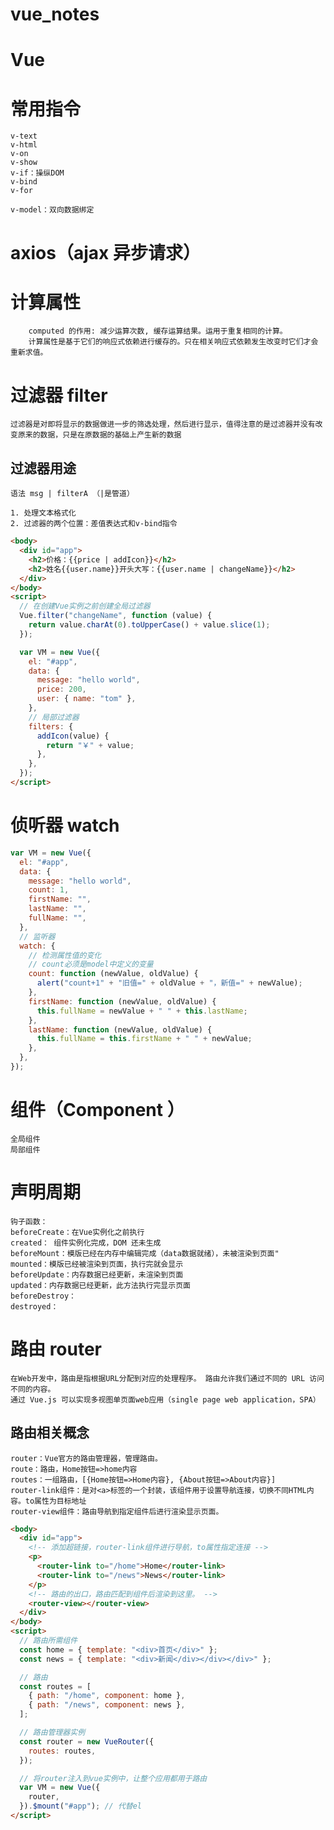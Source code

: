 # vue_notes

# Vue

# 常用指令

    v-text
    v-html
    v-on
    v-show
    v-if：操纵DOM
    v-bind
    v-for

    v-model：双向数据绑定

# axios（ajax 异步请求）

# 计算属性

        computed 的作用: 减少运算次数, 缓存运算结果。运用于重复相同的计算。
        计算属性是基于它们的响应式依赖进行缓存的。只在相关响应式依赖发生改变时它们才会重新求值。

# 过滤器 filter

    过滤器是对即将显示的数据做进一步的筛选处理，然后进行显示，值得注意的是过滤器并没有改变原来的数据，只是在原数据的基础上产生新的数据

## 过滤器用途

    语法 msg | filterA （|是管道）

    1. 处理文本格式化
    2. 过滤器的两个位置：差值表达式和v-bind指令

```html
<body>
  <div id="app">
    <h2>价格：{{price | addIcon}}</h2>
    <h2>姓名{{user.name}}开头大写：{{user.name | changeName}}</h2>
  </div>
</body>
<script>
  // 在创建Vue实例之前创建全局过滤器
  Vue.filter("changeName", function (value) {
    return value.charAt(0).toUpperCase() + value.slice(1);
  });

  var VM = new Vue({
    el: "#app",
    data: {
      message: "hello world",
      price: 200,
      user: { name: "tom" },
    },
    // 局部过滤器
    filters: {
      addIcon(value) {
        return "￥" + value;
      },
    },
  });
</script>
```

# 侦听器 watch

```javascript
var VM = new Vue({
  el: "#app",
  data: {
    message: "hello world",
    count: 1,
    firstName: "",
    lastName: "",
    fullName: "",
  },
  // 监听器
  watch: {
    // 检测属性值的变化
    // count必须是model中定义的变量
    count: function (newValue, oldValue) {
      alert("count+1" + "旧值=" + oldValue + "，新值=" + newValue);
    },
    firstName: function (newValue, oldValue) {
      this.fullName = newValue + " " + this.lastName;
    },
    lastName: function (newValue, oldValue) {
      this.fullName = this.firstName + " " + newValue;
    },
  },
});
```

# 组件（Component ）

    全局组件
    局部组件

# 声明周期

    钩子函数：
    beforeCreate：在Vue实例化之前执行
    created： 组件实例化完成，DOM 还未生成
    beforeMount：模版已经在内存中编辑完成（data数据就绪），未被渲染到页面"
    mounted：模版已经被渲染到页面，执行完就会显示
    beforeUpdate：内存数据已经更新，未渲染到页面
    updated：内存数据已经更新，此方法执行完显示页面
    beforeDestroy：
    destroyed：

# 路由 router

    在Web开发中，路由是指根据URL分配到对应的处理程序。 路由允许我们通过不同的 URL 访问不同的内容。
    通过 Vue.js 可以实现多视图单页面web应用（single page web application，SPA）

## 路由相关概念

    router：Vue官方的路由管理器，管理路由。
    route：路由，Home按钮=>home内容
    routes：一组路由，[{Home按钮=>Home内容}, {About按钮=>About内容}]
    router-link组件：是对<a>标签的一个封装，该组件用于设置导航连接，切换不同HTML内容。to属性为目标地址
    router-view组件：路由导航到指定组件后进行渲染显示页面。

```html
<body>
  <div id="app">
    <!-- 添加超链接，router-link组件进行导航，to属性指定连接 -->
    <p>
      <router-link to="/home">Home</router-link>
      <router-link to="/news">News</router-link>
    </p>
    <!-- 路由的出口，路由匹配到组件后渲染到这里。 -->
    <router-view></router-view>
  </div>
</body>
<script>
  // 路由所需组件
  const home = { template: "<div>首页</div>" };
  const news = { template: "<div>新闻</div></div></div>" };

  // 路由
  const routes = [
    { path: "/home", component: home },
    { path: "/news", component: news },
  ];

  // 路由管理器实例
  const router = new VueRouter({
    routes: routes,
  });

  // 将router注入到vue实例中，让整个应用都用于路由
  var VM = new Vue({
    router,
  }).$mount("#app"); // 代替el
</script>
```
